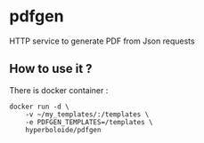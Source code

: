 # pdfgen
HTTP service to generate PDF from Json requests

## How to use it ?
There is docker container :
```
docker run -d \
    -v ~/my_templates/:/templates \
    -e PDFGEN_TEMPLATES=/templates \
    hyperboloide/pdfgen
```


